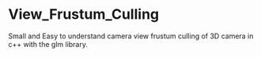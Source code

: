 # View_Frustum_Culling
Small and Easy to understand camera view frustum culling of 3D camera in c++ with the glm library.

